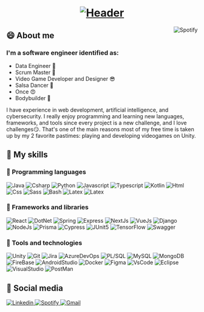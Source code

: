 <h1 align="center">
  <a href="https://git.io/typing-svg">
    <img src="https://readme-typing-svg.herokuapp.com?font=Roboto+Condensed&size=50&pause=1000&color=53B14F&center=true&vCenter=true&width=600&height=70&lines=%F0%9F%A4%94+Hi!+I'm+Esarac;%F0%9F%A5%B4+Welcome+to+my+profile" alt="Header" />
  </a>
</h1>

<a href="https://spotify-github-profile.vercel.app/api/view.svg?uid=12175210260&redirect=true">
    <img align="right" alt="Spotify" src="https://spotify-github-profile.vercel.app/api/view.svg?uid=12175210260&cover_image=true&theme=default&bar_color=53B14F&bar_color_cover=false">
</a>

<h2>😄 About me</h2>
<p>
</p>
<h3>I'm a software engineer identified as:</h3>
<ul>
  <li>Data Engineer 🤑</li>
  <li>Scrum Master 🧐</li>
  <li>Video Game Developer and Designer 😎</li>
  <li>Salsa Dancer 🥵</li>
  <li>Once 😍</li>
  <li>Bodybuilder 💪</li>
</ul>
<p>
  I have experience in web development, artificial intelligence, and cybersecurity. I really enjoy programming and learning new languages, frameworks, and tools since every project is a new challenge, and I love challenges😏. That's one of the main reasons most of my free time is taken up by my 2 favorite pastimes: playing and developing videogames on Unity.
</p>

<h2>🤯 My skills</h2>

<!--div>
  <img alt="LangStats"  src="https://github-readme-stats.vercel.app/api/top-langs/?username=esarac&layout=compact&hide=tcl,tex&langs_count=10&theme=dark">
</div-->

<h3>🌠 Programming languages</h3>
<div>
  <img alt="Java" src="https://img.shields.io/badge/Java-ED8B00?style=for-the-badge&logo=Oracle&logoColor=white">
  <img alt="Csharp" src="https://img.shields.io/badge/C%23-239120?style=for-the-badge&logo=c-sharp&logoColor=white">
  <img alt="Python" src="https://img.shields.io/badge/Python-14354C?style=for-the-badge&logo=python&logoColor=white">
  <img alt="Javascript" src="https://img.shields.io/badge/JavaScript-F7DF1E?style=for-the-badge&logo=javascript&logoColor=black">
  <img alt="Typescript" src="https://img.shields.io/badge/TypeScript-007ACC?style=for-the-badge&logo=typescript&logoColor=white">
  <img alt="Kotlin" src="https://img.shields.io/badge/Kotlin-0095D5?&style=for-the-badge&logo=kotlin&logoColor=white">
  <img alt="Html" src="https://img.shields.io/badge/HTML5-E34F26?style=for-the-badge&logo=html5&logoColor=white">
  <img alt="Css" src="https://img.shields.io/badge/CSS3-1572B6?style=for-the-badge&logo=css3&logoColor=white">
  <img alt="Sass" src="https://img.shields.io/badge/Sass-CC6699?style=for-the-badge&logo=sass&logoColor=white">
  <img alt="Bash" src="https://img.shields.io/badge/Bash-121011?style=for-the-badge&logo=gnu-bash&logoColor=white">
  <img alt="Latex" src="https://img.shields.io/badge/LaTeX-47A141?style=for-the-badge&logo=LaTeX&logoColor=white">
  <img alt="Latex" src="https://img.shields.io/badge/Go-00ADD8?style=for-the-badge&logo=go&logoColor=white">
</div>
<h3>🌌 Frameworks and libraries</h3>
<div>
  <img alt="React" src="https://img.shields.io/badge/React-61DAFB?style=for-the-badge&logo=react&logoColor=black">
  <img alt="DotNet" src="https://img.shields.io/badge/.NET-5C2D91?style=for-the-badge&logo=.net&logoColor=white">
  <img alt="Spring" src="https://img.shields.io/badge/Spring-6DB33F?style=for-the-badge&logo=spring&logoColor=white">
  <img alt="Express" src="https://img.shields.io/badge/Express.js-000000?style=for-the-badge&logo=express&logoColor=white">
  <img alt="NextJs" src="https://img.shields.io/badge/next.js-000000?style=for-the-badge&logo=nextdotjs&logoColor=white">
  <img alt="VueJs" src="https://img.shields.io/badge/Vue.js-4FC08D?style=for-the-badge&logo=vue.js&logoColor=white">
  <img alt="Django" src="https://img.shields.io/badge/Django-092E20?style=for-the-badge&logo=django&logoColor=white">
  <img alt="NodeJs" src="https://img.shields.io/badge/Node.js-339933?style=for-the-badge&logo=nodedotjs&logoColor=white">
  <img alt="Prisma" src="https://img.shields.io/badge/Prisma-3982CE?style=for-the-badge&logo=Prisma&logoColor=white">
  <img alt="Cypress" src="https://img.shields.io/badge/Cypress-17202C?style=for-the-badge&logo=cypress&logoColor=white">
  <img alt="JUnit5" src="https://img.shields.io/badge/Junit5-25A162?style=for-the-badge&logo=junit5&logoColor=white">
  <img alt="TensorFlow" src="https://img.shields.io/badge/TensorFlow-FF6F00?style=for-the-badge&logo=TensorFlow&logoColor=white">
  <img alt="Swagger" src="https://img.shields.io/badge/Swagger-85EA2D?style=for-the-badge&logo=Swagger&logoColor=black">
</div>
<h3>🚀 Tools and technologies</h3>
<div>
  <img alt="Unity" src="https://img.shields.io/badge/Unity-100000?style=for-the-badge&logo=unity&logoColor=white">
  <img alt="Git" src="https://img.shields.io/badge/GIT-E44C30?style=for-the-badge&logo=git&logoColor=white">
  <img alt="Jira" src="https://img.shields.io/badge/Jira-0052CC?style=for-the-badge&logo=Jira&logoColor=white">
  <img alt="AzureDevOps" src="https://img.shields.io/badge/Azure_DevOps-0078D7?style=for-the-badge&logo=azure-devops&logoColor=white">
  <img alt="PL/SQL" src="https://img.shields.io/badge/PLSQL-F80000?style=for-the-badge&logo=oracle&logoColor=white">
  <img alt="MySQL" src="https://img.shields.io/badge/MySQL-005C84?style=for-the-badge&logo=mysql&logoColor=white">
  <img alt="MongoDB" src="https://img.shields.io/badge/MongoDB-4EA94B?style=for-the-badge&logo=mongodb&logoColor=white">
  <img alt="FireBase" src="https://img.shields.io/badge/firebase-ffca28?style=for-the-badge&logo=firebase&logoColor=black">
  <img alt="AndroidStudio" src="https://img.shields.io/badge/Android_Studio-3DDC84?style=for-the-badge&logo=android-studio&logoColor=white">
  <img alt="Docker" src="https://img.shields.io/badge/Docker-2CA5E0?style=for-the-badge&logo=docker&logoColor=white">
  <img alt="Figma" src="https://img.shields.io/badge/Figma-F24E1E?style=for-the-badge&logo=figma&logoColor=white">
  <img alt="VsCode" src="https://img.shields.io/badge/VSCode-0078D4?style=for-the-badge&logo=visual%20studio%20code&logoColor=white">
  <img alt="Eclipse" src="https://img.shields.io/badge/Eclipse-2C2255?style=for-the-badge&logo=eclipse&logoColor=white">
  <img alt="VisualStudio" src="https://img.shields.io/badge/Visual_Studio-5C2D91?style=for-the-badge&logo=visual%20studio&logoColor=white">
  <img alt="PostMan" src="https://img.shields.io/badge/Postman-FF6C37?style=for-the-badge&logo=Postman&logoColor=white">
</div>

<h2>🤨 Social media</h2>
<a href="https://www.linkedin.com/in/estebanarizaacosta/">
  <img alt="Linkedin" src="https://img.shields.io/badge/LinkedIn-0077B5?style=for-the-badge&logo=linkedin&logoColor=white">
</a>
<a href="https://open.spotify.com/user/12175210260">
  <img alt="Spotify" src="https://img.shields.io/badge/Spotify-1ED760?&style=for-the-badge&logo=spotify&logoColor=white">
</a>
<a href="mailto:acosta57esteban@gmail.com">
  <img alt="Gmail" src="https://img.shields.io/badge/Gmail-D14836?style=for-the-badge&logo=gmail&logoColor=white">
</a>
